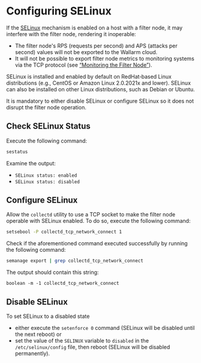 [link-selinux]:     https://www.redhat.com/en/topics/linux/what-is-selinux
[doc-monitoring]:   monitoring/intro.md

# Configuring SELinux

If the [SELinux][link-selinux] mechanism is enabled on a host with a filter node, it may interfere with the filter node, rendering it inoperable:
* The filter node's RPS (requests per second) and APS (attacks per second) values will not be exported to the Wallarm cloud.
* It will not be possible to export filter node metrics to monitoring systems via the TCP protocol (see [“Monitoring the Filter Node”][doc-monitoring]).  


SELinux is installed and enabled by default on RedHat‑based Linux distributions (e.g., CentOS or Amazon Linux 2.0.2021x and lower). SELinux can also be installed on other Linux distributions, such as Debian or Ubuntu.  

It is mandatory to either disable SELinux or configure SELinux so it does not disrupt the filter node operation.

## Check SELinux Status

Execute the following command:

``` bash
sestatus
```

Examine the output:
* `SELinux status: enabled`
* `SELinux status: disabled`

## Configure SELinux

Allow the `collectd` utility to use a TCP socket to make the filter node operable with SELinux enabled. To do so, execute the following command:

``` bash
setsebool -P collectd_tcp_network_connect 1
```

Check if the aforementioned command executed successfully by running the following command:

``` bash
semanage export | grep collectd_tcp_network_connect
```

The output should contain this string:
```
boolean -m -1 collectd_tcp_network_connect
```

## Disable SELinux 

To set SELinux to a disabled state
*   either execute the `setenforce 0` command (SELinux will be disabled until the next reboot) or
*   set the value of the `SELINUX` variable to `disabled` in the `/etc/selinux/config` file, then reboot (SELinux will be disabled permanently).